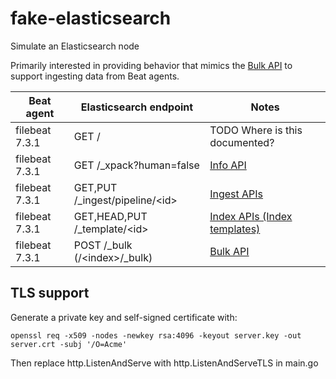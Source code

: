 # fake-elasticsearch

Simulate an Elasticsearch node

Primarily interested in providing behavior that mimics the [Bulk API](https://www.elastic.co/guide/en/elasticsearch/reference/current/docs-bulk.html) to support ingesting data from Beat agents.

| Beat agent | Elasticsearch endpoint | Notes |
| ---------- | ---------------------- | ----- |
| filebeat 7.3.1 | GET / | TODO Where is this documented? |
| filebeat 7.3.1 | GET /_xpack?human=false | [Info API](https://www.elastic.co/guide/en/elasticsearch/reference/current/info-api.html) |
| filebeat 7.3.1 | GET,PUT /_ingest/pipeline/&lt;id&gt; | [Ingest APIs](https://www.elastic.co/guide/en/elasticsearch/reference/current/ingest-apis.html) |
| filebeat 7.3.1 | GET,HEAD,PUT /_template/&lt;id&gt; | [Index APIs (Index templates)](https://www.elastic.co/guide/en/elasticsearch/reference/current/indices.html#index-templates) |
| filebeat 7.3.1 | POST /_bulk (/&lt;index&gt;/_bulk)| [Bulk API](https://www.elastic.co/guide/en/elasticsearch/reference/current/docs-bulk.html) |

## TLS support

Generate a private key and self-signed certificate with:

`openssl req -x509 -nodes -newkey rsa:4096 -keyout server.key -out server.crt -subj '/O=Acme'`

Then replace http.ListenAndServe with http.ListenAndServeTLS in main.go
